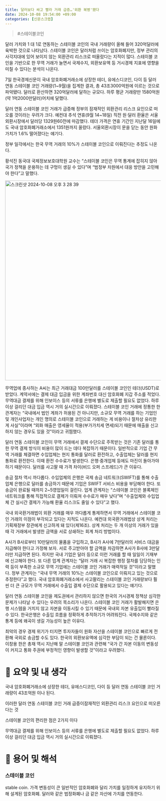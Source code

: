 ```yaml
---
title: 달러보다 싸고 빨라 거래 급증…'외환 복병'됐다
date: 2024-10-08 19:54:00 +09:00
categories: [신문스크랩]
---
```


>  #스테이블코인

달러 가치와 1 대 1로 연동하는 스테이블 코인의 국내 거래량이 올해 들어 320억달러에 육박한 것으로 나타났다. 스테이블 코인은 달러처럼 쓰이는 암호화폐지만, 정부 관리의 사각지대에 있어 보이지 않는 외환관리 리스크로 떠올랐다는 지적이 많다. 스테이블 코인을 기반으로 한 무역 거래가 늘면서 국제수지, 외환보유액 등 거시경제 지표에 영향을 미칠 수 있다는 분석이 나온다.

7일 한국경제신문이 국내 암호화폐거래소에 상장한 테더, 유에스디코인, 다이 등 달러 연동 스테이블 코인 거래량(1~9월)을 집계한 결과, 총 43조3000억원에 이르는 것으로 파악됐다. 달러로 환산하면 320억달러에 달하는 규모다. 하루 평균 거래량만 1580억원(약 1억2000만달러)어치에 달했다.

달러 연동 스테이블 코인 거래가 급증해 정부의 잠재적인 외환관리 리스크 요인으로 떠오를 것이라는 우려가 크다. 예컨대 추석 연휴(9월 14~18일) 직전 원·달러 환율은 서울외환시장에서 달러당 1329원60전에 마감했다. 테더 가격은 연휴 기간인 지난달 16일에도 국내 암호화폐거래소에서 1351원까지 올랐다. 서울외환시장이 문을 닫는 동안 원화 가치가 1.6% 떨어졌다는 얘기다.

정부 일각에서는 한국 무역 거래의 10%가 스테이블 코인으로 이뤄진다는 추정도 나온다.

황석진 동국대 국제정보보호대학원 교수는 “스테이블 코인은 무역 통계에 잡히지 않아 국가 정책을 운용하는 데 구멍이 생길 수 있다”며 “범정부 차원에서 대응 방안을 고민해야 한다”고 말했다.

  <img width="644" alt="스크린샷 2024-10-08 오후 3 28 39" src="https://github.com/user-attachments/assets/51f5cfdf-8c89-448b-ad34-03411233e2df">

무역업에 종사하는 A씨는 최근 거래대금 100만달러를 스테이블 코인인 테더(USDT)로 받았다. 계약서에는 결제 대금 입금을 위한 계좌번호 대신 암호화폐 지갑 주소를 적었다. 무역대금 결제를 위해 인보이스 등의 서류를 은행에 별도로 제출할 필요도 없었다. 하루 이상 걸리던 대금 입금 역시 거의 실시간으로 이뤄졌다. 스테이블 코인 거래에 정통한 한 관계자는 “국내에서 법인 계좌가 허용된 건 아니지만, 소규모 무역 거래를 하는 기업인 및 개인사업자는 개인 명의로 스테이블 코인으로 거래하는 게 비용이나 절차상 유리한 게 사실”이라며 “외화 매출은 영세율이 적용(부가가치세 면세)되기 때문에 매출을 신고하지 않는 경우도 있을 것”이라고 귀띔했다.

달러 연동 스테이블 코인이 무역 거래에서 결제 수단으로 주목받는 것은 기존 달러를 통한 무역 결제 방식이 비용이 많이 드는 데다 복잡하기 때문이다. 일반적으로 기업 간 무역 거래를 체결하면 수입업체는 현지 통화를 달러로 환전하고, 수출업체는 달러를 현지 통화로 환전한다. 이때 환전 수수료가 발생한다. 은행·중개업체 등에도 마진이 돌아가야 하기 때문이다. 달러를 사고팔 때 가격 차이(비드 오퍼 스프레드)가 큰 이유다.

송금 절차 역시 까다롭다. 수입업체의 은행은 국제 송금 네트워크(SWIFT)를 통해 수출업체 은행으로 달러를 송금하기 때문에 기업은 SWIFT 서비스 비용을 부담해야 한다. 또 송금이 완료될 때까지 2~5영업일이 걸린다. 업계 관계자는 “스테이블 코인은 블록체인 네트워크를 통해 직접적으로 결제가 이뤄져 수수료가 매우 낮다”며 “수출업체와 수입업체 간 실시간 결제가 가능해 환율 리스크도 줄일 수 있다”고 했다.

국내 외국환거래법이 외환 거래를 매우 까다롭게 통제하면서 무역 거래에서 스테이블 코인 거래의 이점이 부각되고 있다는 지적도 나온다. 예컨대 외국환거래법상 상계 처리는 기획재정부 장관에게 신고하게 돼 있다(제16조). 상계 처리는 두 개 이상의 거래가 있을 때 각 거래에서 발생한 금액을 서로 상쇄하는 회계 처리 방법이다.

A사가 B사로부터 10만달러의 물품을 구입하고, B사가 A사에 7만달러의 서비스 대금을 지급해야 한다고 가정해 보자. 서로 주고받아야 할 금액을 차감하면 A사가 B사에 3만달러만 지급하면 된다. 하지만 국내 기업은 달러 등으로 이런 거래를 할 때 일일이 기재부에 신고해야 한다. 또 다른 업계 관계자는 “달러 거래 시 복잡한 행정 절차를 담당하는 인력 등이 부족한 소규모 무역 기업에는 스테이블 코인 거래가 매력적일 것”이라고 말했다. 정부 관계자는 “국내 무역 거래의 10%는 스테이블 코인으로 이뤄지고 있는 것으로 추정한다”고 했다. 국내 암호화폐거래소에서 사고팔리는 스테이블 코인 거래량보다 훨씬 더 큰 규모가 무역 거래에서 수출입 결제 수단으로 활용되고 있다는 얘기다.

달러 연동 스테이블 코인을 제도권에서 관리하지 않으면 한국의 거시경제 정책상 심각한 문제가 나타날 수 있다는 우려의 목소리가 나온다. 스테이블 코인 거래가 활발해지면 은행 시스템을 거치지 않고 자본을 이동시킬 수 있기 때문에 국내외 자본 유출입이 빨라질 수 있다. 한국은행은 수출입 흐름을 정확하게 추적하기가 어려워진다. 국제수지와 같은 통계 등에 왜곡이 생길 가능성이 높은 이유다.

최악의 경우 경제 위기가 터지면 투자자들이 원화 자산을 스테이블 코인으로 빠르게 전환해 국외로 송금할 수도 있다. 한국의 외환보유액에 심각한 부담이 되는 건 물론이다. 이창용 한은 총재 역시 지난해 말 스테이블 코인과 관련해 “국가 간 자본 이동의 변동성이 커지고 통화 주권에 부정적인 영향이 발생할 것”이라고 우려했다.



# 💊 요약 및 내 생각

국내 암호화폐거래소에 상장한 테더, 유에스디코인, 다이 등 달러 연동 스테이블 코인 거래량이 43조억원 이나 된다. 

이러한 달러 연동 스테이블 코인 거래 급증이잠재적인 외환관리 리스크 요인으로 떠오른다는 것

스테이블 코인의 편리한 점은 2가지 이다 

무역대금 결제를 위해 인보이스 등의 서류를 은행에 별도로 제출할 필요도 없었다. 하루 이상 걸리던 대금 입금 역시 거의 실시간으로 이뤄졌다. 




# 💊 용어 및 해석

### 스테이블 코인

stable coin. 가격 변동성이 큰 일반적인 암호화폐와 달리 가치를 일정하게 유지하기 위해 설계된 암호화폐. 달러와 같은 법정화폐나 금 같은 자산에 가치를 연동한다.
